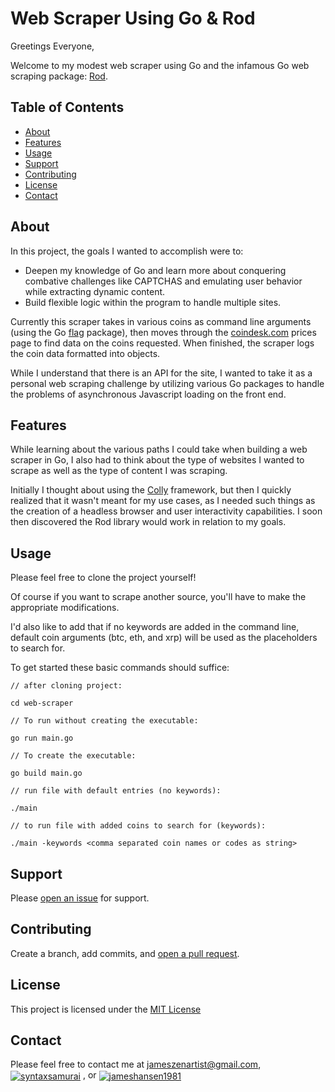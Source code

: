 # Web Scraper Using Go & Rod

Greetings Everyone,

Welcome to my modest web scraper using Go and the infamous Go web scraping package: [Rod](https://github.com/go-rod/rod).

## Table of Contents

- [About](#about)
- [Features](#features)
- [Usage](#usage)
- [Support](#support)
- [Contributing](#contributing)
- [License](#license)
- [Contact](#contact)

## About

In this project, the goals I wanted to accomplish were to:

- Deepen my knowledge of Go and learn more about conquering combative challenges like CAPTCHAS and emulating user behavior while extracting dynamic content.
- Build flexible logic within the program to handle multiple sites.

Currently this scraper takes in various coins as command line arguments (using the Go [flag](https://pkg.go.dev/flag) package), then moves through the [coindesk.com](https://www.coindesk.com/) prices page to find data on the coins requested.
When finished, the scraper logs the coin data formatted into objects.

While I understand that there is an API for the site, I wanted to take it as a personal web scraping challenge by utilizing various Go packages to handle the problems of asynchronous Javascript loading on the front end.

## Features

While learning about the various paths I could take when building a web scraper in Go, I also had to think about the type of websites I wanted to scrape as well as the type of content I was scraping.
<br/>

Initially I thought about using the [Colly](https://go-colly.org/) framework, but then I quickly realized that it wasn't meant for my use cases, as I needed such things as the creation of a headless browser and user interactivity capabilities.
I soon then discovered the Rod library would work in relation to my goals.
<br/>

## Usage

Please feel free to clone the project yourself!

Of course if you want to scrape another source, you'll have to make the appropriate modifications.

I'd also like to add that if no keywords are added in the command line, default coin arguments (btc, eth, and xrp) will be used as the placeholders to search for.

To get started these basic commands should suffice:

```
// after cloning project:

cd web-scraper

// To run without creating the executable:

go run main.go

// To create the executable:

go build main.go

// run file with default entries (no keywords):

./main

// to run file with added coins to search for (keywords):

./main -keywords <comma separated coin names or codes as string>

```

## Support

Please [open an issue](https://github.com/jameszenartist/go-web-scraper/issues) for support.

## Contributing

Create a branch, add commits, and [open a pull request](https://github.com/jameszenartist/go-web-scraper/pulls).

## License

This project is licensed under the [MIT License](https://github.com/git/git-scm.com/blob/main/MIT-LICENSE.txt)

## Contact

Please feel free to contact me at
jameszenartist@gmail.com, <a href="https://syntaxsamurai.com/" target="blank"><img align="center" src="https://img.shields.io/badge/website-000000?style=for-the-badge&logo=About.me&logoColor=white" alt="syntaxsamurai" /></a> , or <a href="https://www.linkedin.com/in/jameshansen1981/" target="blank"><img align="center" src="https://img.shields.io/badge/LinkedIn-0077B5?style=for-the-badge&logo=linkedin&logoColor=white" alt="jameshansen1981" /></a>
